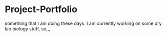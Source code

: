 # Project-Portfolio
something that I am doing these days. I am currently working on some dry lab biology stuff, so,,,

